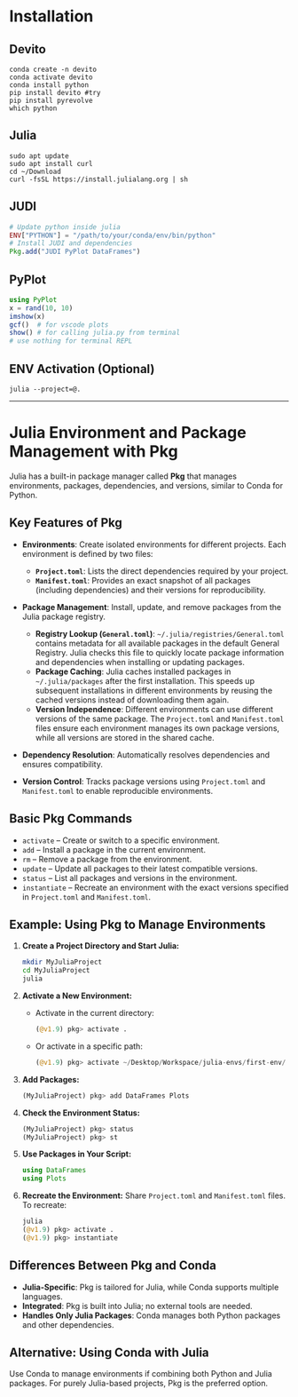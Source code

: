 # Installation
## Devito
```shell
conda create -n devito
conda activate devito
conda install python
pip install devito #try
pip install pyrevolve
which python
```
## Julia
```shell
sudo apt update
sudo apt install curl
cd ~/Download
curl -fsSL https://install.julialang.org | sh
```
## JUDI
```julia
# Update python inside julia
ENV["PYTHON"] = "/path/to/your/conda/env/bin/python"
# Install JUDI and dependencies
Pkg.add("JUDI PyPlot DataFrames")
```

## PyPlot
```julia
using PyPlot
x = rand(10, 10)
imshow(x)
gcf()  # for vscode plots
show() # for calling julia.py from terminal
# use nothing for terminal REPL
```

## ENV Activation (Optional)
```shell
julia --project=@.
```
---
# Julia Environment and Package Management with Pkg

Julia has a built-in package manager called **Pkg** that manages environments, packages, dependencies, and versions, similar to Conda for Python.

## Key Features of Pkg

- **Environments**: Create isolated environments for different projects. Each environment is defined by two files:
  - **`Project.toml`**: Lists the direct dependencies required by your project.
  - **`Manifest.toml`**: Provides an exact snapshot of all packages (including dependencies) and their versions for reproducibility.
- **Package Management**: Install, update, and remove packages from the Julia package registry.
  - **Registry Lookup (`General.toml`)**: `~/.julia/registries/General.toml` contains metadata for all available packages in the default General Registry. Julia checks this file to quickly locate package information and dependencies when installing or updating packages.
  - **Package Caching**: Julia caches installed packages in `~/.julia/packages` after the first installation. This speeds up subsequent installations in different environments by reusing the cached versions instead of downloading them again.
  - **Version Independence**: Different environments can use different versions of the same package. The `Project.toml` and `Manifest.toml` files ensure each environment manages its own package versions, while all versions are stored in the shared cache.

- **Dependency Resolution**: Automatically resolves dependencies and ensures compatibility.
- **Version Control**: Tracks package versions using `Project.toml` and `Manifest.toml` to enable reproducible environments.

## Basic Pkg Commands

- `activate` – Create or switch to a specific environment.
- `add` – Install a package in the current environment.
- `rm` – Remove a package from the environment.
- `update` – Update all packages to their latest compatible versions.
- `status` – List all packages and versions in the environment.
- `instantiate` – Recreate an environment with the exact versions specified in `Project.toml` and `Manifest.toml`.

## Example: Using Pkg to Manage Environments

1. **Create a Project Directory and Start Julia:**
    ```bash
    mkdir MyJuliaProject
    cd MyJuliaProject
    julia
    ```

2. **Activate a New Environment:**
    - Activate in the current directory:
      ```julia
      (@v1.9) pkg> activate .
      ```
    - Or activate in a specific path:
      ```julia
      (@v1.9) pkg> activate ~/Desktop/Workspace/julia-envs/first-env/
      ```

3. **Add Packages:**
    ```julia
    (MyJuliaProject) pkg> add DataFrames Plots
    ```

4. **Check the Environment Status:**
    ```julia
    (MyJuliaProject) pkg> status
    (MyJuliaProject) pkg> st
    ```

5. **Use Packages in Your Script:**
    ```julia
    using DataFrames
    using Plots
    ```

6. **Recreate the Environment:**
    Share `Project.toml` and `Manifest.toml` files. To recreate:
    ```julia
    julia
    (@v1.9) pkg> activate .
    (@v1.9) pkg> instantiate
    ```

## Differences Between Pkg and Conda

- **Julia-Specific**: Pkg is tailored for Julia, while Conda supports multiple languages.
- **Integrated**: Pkg is built into Julia; no external tools are needed.
- **Handles Only Julia Packages**: Conda manages both Python packages and other dependencies.

## Alternative: Using Conda with Julia

Use Conda to manage environments if combining both Python and Julia packages. For purely Julia-based projects, Pkg is the preferred option.

